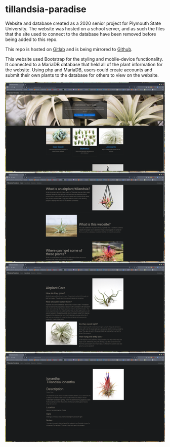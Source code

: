 # tillandsia-paradise

Website and database created as a 2020 senior project for Plymouth State University.
The website was hosted on a school server, and as such the files that the site used to connect to the database have been removed before being added to this repo.

This repo is hosted on [Gitlab](https://gitlab.com/joejazzy06/tillandsia-paradise) and is being mirrored to [Github](https://github.com/JoeJazzy/tillandsia-paradise).

This website used Bootstrap for the styling and mobile-device functionality. It connected to a MariaDB database that held all of the plant information for the website. Using php and MariaDB, users could create accounts and submit their own plants to the database for others to view on the website.

![front preview](images/previews/front-preview.png)
![info preview](images/previews/info-preview.png)
![care preview](images/previews/care-preview.png)
![plant preview](images/previews/plant-preview.png)